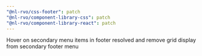 ```yaml
---
"@nl-rvo/css-footer": patch
"@nl-rvo/component-library-css": patch
"@nl-rvo/component-library-react": patch
---
```


Hover on secondary menu items in footer resolved and remove grid display from secondary footer menu
